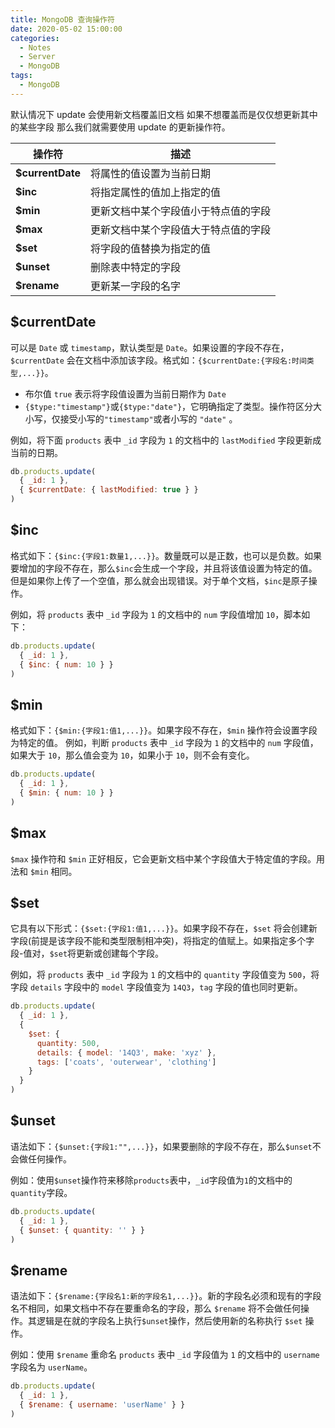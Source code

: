 ```yaml
---
title: MongoDB 查询操作符
date: 2020-05-02 15:00:00
categories:
  - Notes
  - Server
  - MongoDB
tags:
  - MongoDB
---
```


默认情况下 update 会使用新文档覆盖旧文档 如果不想覆盖而是仅仅想更新其中的某些字段 那么我们就需要使用 update 的更新操作符。

<!-- more -->

| 操作符           | 描述                                 |
| ---------------- | ------------------------------------ |
| **$currentDate** | 将属性的值设置为当前日期             |
| **$inc**         | 将指定属性的值加上指定的值           |
| **$min**         | 更新文档中某个字段值小于特点值的字段 |
| **$max**         | 更新文档中某个字段值大于特点值的字段 |
| **$set**         | 将字段的值替换为指定的值             |
| **$unset**       | 删除表中特定的字段                   |
| **$rename**      | 更新某一字段的名字                   |

## $currentDate

可以是 `Date` 或 `timestamp`，默认类型是 `Date`。如果设置的字段不存在，`$currentDate` 会在文档中添加该字段。格式如：`{$currentDate:{字段名:时间类型,...}}`。

- 布尔值 `true` 表示将字段值设置为当前日期作为 `Date`
- `{$type:"timestamp"}`或`{$type:"date"}`，它明确指定了类型。操作符区分大小写，仅接受小写的`"timestamp"`或者小写的 `"date"` 。

例如，将下面 `products` 表中 `_id` 字段为 `1` 的文档中的 `lastModified` 字段更新成当前的日期。

~~~js
db.products.update(
  { _id: 1 },
  { $currentDate: { lastModified: true } }
)
~~~

## $inc

格式如下：`{$inc:{字段1:数量1,...}}`。数量既可以是正数，也可以是负数。如果要增加的字段不存在，那么`$inc`会生成一个字段，并且将该值设置为特定的值。但是如果你上传了一个空值，那么就会出现错误。对于单个文档，`$inc`是原子操作。

例如，将 `products` 表中 `_id` 字段为 `1` 的文档中的 `num` 字段值增加 `10`，脚本如下：

~~~js
db.products.update(
  { _id: 1 },
  { $inc: { num: 10 } }
)
~~~

## $min

格式如下：`{$min:{字段1:值1,...}}`。如果字段不存在，`$min` 操作符会设置字段为特定的值。
例如，判断 `products` 表中 `_id` 字段为 `1` 的文档中的 `num` 字段值，如果大于 `10`，那么值会变为 `10`，如果小于 `10`，则不会有变化。

~~~js
db.products.update(
  { _id: 1 },
  { $min: { num: 10 } }
)
~~~

## $max

`$max` 操作符和 `$min` 正好相反，它会更新文档中某个字段值大于特定值的字段。用法和 `$min` 相同。

## $set

它具有以下形式：`{$set:{字段1:值1,...}}`。如果字段不存在，`$set` 将会创建新字段(前提是该字段不能和类型限制相冲突)，将指定的值赋上。如果指定多个字段-值对，`$set`将更新或创建每个字段。

例如，将 `products` 表中 `_id` 字段为 `1` 的文档中的 `quantity` 字段值变为 `500`，将字段 `details` 字段中的 `model` 字段值变为 `14Q3`，`tag` 字段的值也同时更新。

~~~js
db.products.update(
  { _id: 1 },
  {
    $set: {
      quantity: 500,
      details: { model: '14Q3', make: 'xyz' },
      tags: ['coats', 'outerwear', 'clothing']
    }
  }
)
~~~

## $unset

语法如下：`{$unset:{字段1:"",...}}`，如果要删除的字段不存在，那么`$unset`不会做任何操作。

例如：使用`$unset`操作符来移除`products`表中，`_id`字段值为`1`的文档中的`quantity`字段。

~~~js
db.products.update(
  { _id: 1 },
  { $unset: { quantity: '' } }
)
~~~

## $rename

语法如下：`{$rename:{字段名1:新的字段名1,...}}`。新的字段名必须和现有的字段名不相同，如果文档中不存在要重命名的字段，那么 `$rename` 将不会做任何操作。其逻辑是在就的字段名上执行`$unset`操作，然后使用新的名称执行 `$set` 操作。

例如：使用 `$rename` 重命名 `products` 表中 `_id` 字段值为 `1` 的文档中的 `username` 字段名为 `userName`。

~~~js
db.products.update(
  { _id: 1 },
  { $rename: { username: 'userName' } }
)
~~~
